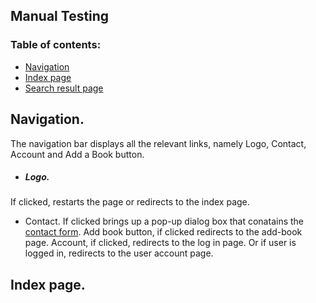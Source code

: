 ## Manual Testing

### Table of contents:
- [Navigation](#Navigation)
- [Index page](#index-page)
- [Search result page](#Search-result-page)


## Navigation.
The navigation bar displays all the relevant links, namely Logo, Contact, Account and Add a Book button.

* ##### Logo.
If clicked, restarts the page or redirects to the index page.
* Contact. If clicked brings up a pop-up dialog box that conatains the [contact form](#contact-form).
Add book button, if clicked redirects to the add-book page.
Account, if clicked, redirects to the log in page. Or if user is logged in, redirects to the user account page.
## Index page.

